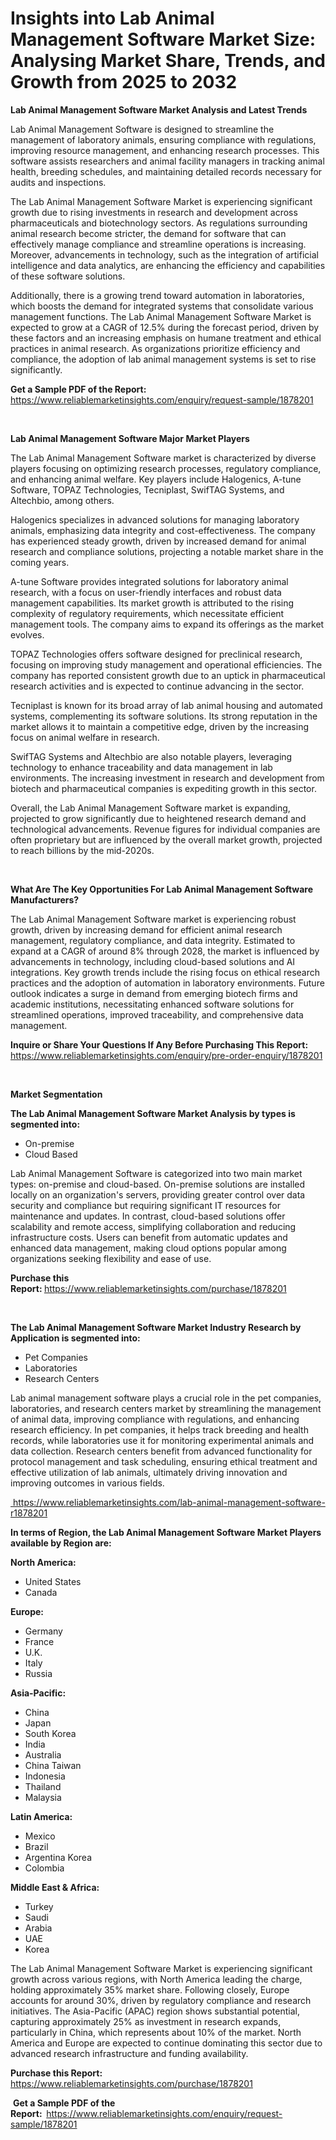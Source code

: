 <p><h1>Insights into Lab Animal Management Software Market Size: Analysing Market Share, Trends, and Growth from 2025 to 2032</h1></p><p><strong>Lab Animal Management Software Market Analysis and Latest Trends</strong></p>
<p><p>Lab Animal Management Software is designed to streamline the management of laboratory animals, ensuring compliance with regulations, improving resource management, and enhancing research processes. This software assists researchers and animal facility managers in tracking animal health, breeding schedules, and maintaining detailed records necessary for audits and inspections. </p><p>The Lab Animal Management Software Market is experiencing significant growth due to rising investments in research and development across pharmaceuticals and biotechnology sectors. As regulations surrounding animal research become stricter, the demand for software that can effectively manage compliance and streamline operations is increasing. Moreover, advancements in technology, such as the integration of artificial intelligence and data analytics, are enhancing the efficiency and capabilities of these software solutions. </p><p>Additionally, there is a growing trend toward automation in laboratories, which boosts the demand for integrated systems that consolidate various management functions. The Lab Animal Management Software Market is expected to grow at a CAGR of 12.5% during the forecast period, driven by these factors and an increasing emphasis on humane treatment and ethical practices in animal research. As organizations prioritize efficiency and compliance, the adoption of lab animal management systems is set to rise significantly.</p></p>
<p><strong>Get a Sample PDF of the Report:&nbsp;</strong> <a href="https://www.reliablemarketinsights.com/enquiry/request-sample/1878201?utm_campaign=2788&utm_medium=2&utm_source=Github&utm_content=ia&utm_term=16042025&utm_id=lab-animal-management-software">https://www.reliablemarketinsights.com/enquiry/request-sample/1878201</a></p>
<p>&nbsp;</p>
<p><strong>Lab Animal Management Software Major Market Players</strong></p>
<p><p>The Lab Animal Management Software market is characterized by diverse players focusing on optimizing research processes, regulatory compliance, and enhancing animal welfare. Key players include Halogenics, A-tune Software, TOPAZ Technologies, Tecniplast, SwifTAG Systems, and Altechbio, among others.</p><p>Halogenics specializes in advanced solutions for managing laboratory animals, emphasizing data integrity and cost-effectiveness. The company has experienced steady growth, driven by increased demand for animal research and compliance solutions, projecting a notable market share in the coming years.</p><p>A-tune Software provides integrated solutions for laboratory animal research, with a focus on user-friendly interfaces and robust data management capabilities. Its market growth is attributed to the rising complexity of regulatory requirements, which necessitate efficient management tools. The company aims to expand its offerings as the market evolves.</p><p>TOPAZ Technologies offers software designed for preclinical research, focusing on improving study management and operational efficiencies. The company has reported consistent growth due to an uptick in pharmaceutical research activities and is expected to continue advancing in the sector.</p><p>Tecniplast is known for its broad array of lab animal housing and automated systems, complementing its software solutions. Its strong reputation in the market allows it to maintain a competitive edge, driven by the increasing focus on animal welfare in research.</p><p>SwifTAG Systems and Altechbio are also notable players, leveraging technology to enhance traceability and data management in lab environments. The increasing investment in research and development from biotech and pharmaceutical companies is expediting growth in this sector.</p><p>Overall, the Lab Animal Management Software market is expanding, projected to grow significantly due to heightened research demand and technological advancements. Revenue figures for individual companies are often proprietary but are influenced by the overall market growth, projected to reach billions by the mid-2020s.</p></p>
<p>&nbsp;</p>
<p><strong>What Are The Key Opportunities For Lab Animal Management Software Manufacturers?</strong></p>
<p><p>The Lab Animal Management Software market is experiencing robust growth, driven by increasing demand for efficient animal research management, regulatory compliance, and data integrity. Estimated to expand at a CAGR of around 8% through 2028, the market is influenced by advancements in technology, including cloud-based solutions and AI integrations. Key growth trends include the rising focus on ethical research practices and the adoption of automation in laboratory environments. Future outlook indicates a surge in demand from emerging biotech firms and academic institutions, necessitating enhanced software solutions for streamlined operations, improved traceability, and comprehensive data management.</p></p>
<p><strong>Inquire or Share Your Questions If Any Before Purchasing This Report:</strong> <a href="https://www.reliablemarketinsights.com/enquiry/pre-order-enquiry/1878201?utm_campaign=2788&utm_medium=2&utm_source=Github&utm_content=ia&utm_term=16042025&utm_id=lab-animal-management-software">https://www.reliablemarketinsights.com/enquiry/pre-order-enquiry/1878201</a></p>
<p>&nbsp;</p>
<p><strong>Market Segmentation</strong></p>
<p><strong>The Lab Animal Management Software Market Analysis by types is segmented into:</strong></p>
<p><ul><li>On-premise</li><li>Cloud Based</li></ul></p>
<p><p>Lab Animal Management Software is categorized into two main market types: on-premise and cloud-based. On-premise solutions are installed locally on an organization's servers, providing greater control over data security and compliance but requiring significant IT resources for maintenance and updates. In contrast, cloud-based solutions offer scalability and remote access, simplifying collaboration and reducing infrastructure costs. Users can benefit from automatic updates and enhanced data management, making cloud options popular among organizations seeking flexibility and ease of use.</p></p>
<p><strong>Purchase this Report:&nbsp;</strong><a href="https://www.reliablemarketinsights.com/purchase/1878201?utm_campaign=2788&utm_medium=2&utm_source=Github&utm_content=ia&utm_term=16042025&utm_id=lab-animal-management-software">https://www.reliablemarketinsights.com/purchase/1878201</a></p>
<p>&nbsp;</p>
<p><strong>The Lab Animal Management Software Market Industry Research by Application is segmented into:</strong></p>
<p><ul><li>Pet Companies</li><li>Laboratories</li><li>Research Centers</li></ul></p>
<p><p>Lab animal management software plays a crucial role in the pet companies, laboratories, and research centers market by streamlining the management of animal data, improving compliance with regulations, and enhancing research efficiency. In pet companies, it helps track breeding and health records, while laboratories use it for monitoring experimental animals and data collection. Research centers benefit from advanced functionality for protocol management and task scheduling, ensuring ethical treatment and effective utilization of lab animals, ultimately driving innovation and improving outcomes in various fields.</p></p>
<p><a href="https://www.reliablemarketinsights.com/lab-animal-management-software-r1878201?utm_campaign=2788&utm_medium=2&utm_source=Github&utm_content=ia&utm_term=16042025&utm_id=lab-animal-management-software">&nbsp;https://www.reliablemarketinsights.com/lab-animal-management-software-r1878201</a></p>
<p><strong>In terms of Region, the Lab Animal Management Software Market Players available by Region are:</strong></p>
<p>
    <p> <strong> North America: </strong>
        <ul>
            <li>United States</li>
            <li>Canada</li>
        </ul>
        </p> 
    <p> <strong> Europe: </strong>
        <ul>
            <li>Germany</li>
            <li>France</li>
            <li>U.K.</li>
            <li>Italy</li>
            <li>Russia</li>
        </ul>
        </p> 
    <p> <strong> Asia-Pacific: </strong>
        <ul>
            <li>China</li>
            <li>Japan</li>
            <li>South Korea</li>
            <li>India</li>
            <li>Australia</li>
            <li>China Taiwan</li>
            <li>Indonesia</li>
            <li>Thailand</li>
            <li>Malaysia</li>
        </ul>
        </p> 
    <p> <strong> Latin America: </strong>
        <ul>
            <li>Mexico</li>
            <li>Brazil</li>
            <li>Argentina Korea</li>
            <li>Colombia</li>
        </ul>
        </p> 
    <p> <strong> Middle East & Africa: </strong>
        <ul>
            <li>Turkey</li>
            <li>Saudi</li>
            <li>Arabia</li>
            <li>UAE</li>
            <li>Korea</li>
        </ul>
    </p>
    </p>
<p><p>The Lab Animal Management Software Market is experiencing significant growth across various regions, with North America leading the charge, holding approximately 35% market share. Following closely, Europe accounts for around 30%, driven by regulatory compliance and research initiatives. The Asia-Pacific (APAC) region shows substantial potential, capturing approximately 25% as investment in research expands, particularly in China, which represents about 10% of the market. North America and Europe are expected to continue dominating this sector due to advanced research infrastructure and funding availability.</p></p>
<p><strong>Purchase this Report: </strong><a href="https://www.reliablemarketinsights.com/purchase/1878201?utm_campaign=2788&utm_medium=2&utm_source=Github&utm_content=ia&utm_term=16042025&utm_id=lab-animal-management-software">https://www.reliablemarketinsights.com/purchase/1878201</a></p>
<p>&nbsp;<strong>Get a Sample PDF of the Report:&nbsp;&nbsp;</strong><a href="https://www.reliablemarketinsights.com/enquiry/request-sample/1878201?utm_campaign=2788&utm_medium=2&utm_source=Github&utm_content=ia&utm_term=16042025&utm_id=lab-animal-management-software">https://www.reliablemarketinsights.com/enquiry/request-sample/1878201</a></p>
<p><strong></strong></p>
<p><p></p><p></p><p></p></p>